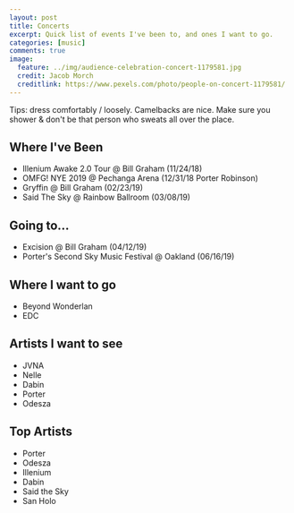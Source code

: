 ```yaml
---
layout: post
title: Concerts
excerpt: Quick list of events I've been to, and ones I want to go.
categories: [music]
comments: true
image:
  feature: ../img/audience-celebration-concert-1179581.jpg
  credit: Jacob Morch
  creditlink: https://www.pexels.com/photo/people-on-concert-1179581/
---
```


Tips: dress comfortably / loosely. Camelbacks are nice. Make sure you shower & don't be that person who sweats all 
over the place. 



## Where I've Been
- Illenium Awake 2.0 Tour @ Bill Graham (11/24/18)
- OMFG! NYE 2019 @ Pechanga Arena (12/31/18 Porter Robinson)
- Gryffin @ Bill Graham (02/23/19)
- Said The Sky @ Rainbow Ballroom (03/08/19) 

## Going to...
- Excision @ Bill Graham (04/12/19)
- Porter's Second Sky Music Festival @ Oakland (06/16/19)

## Where I want to go
- Beyond Wonderlan
- EDC

## Artists I want to see 
- JVNA
- Nelle
- Dabin
- Porter
- Odesza


## Top Artists
- Porter
- Odesza
- Illenium
- Dabin
- Said the Sky
- San Holo
